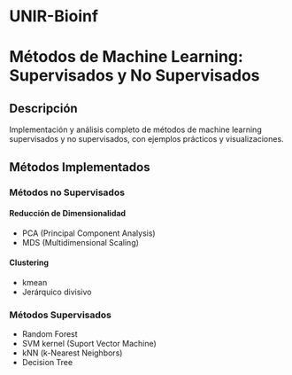 # UNIR-Bioinf
# Métodos de Machine Learning: Supervisados y No Supervisados

## Descripción
Implementación y análisis completo de métodos de machine learning supervisados y no supervisados, con ejemplos prácticos y visualizaciones.

## Métodos Implementados

### Métodos no Supervisados
#### Reducción de Dimensionalidad
- PCA (Principal Component Analysis)
- MDS (Multidimensional Scaling)
#### Clustering
- kmean
- Jerárquico divisivo

### Métodos Supervisados
- Random Forest
- SVM kernel (Suport Vector Machine)
- kNN (k-Nearest Neighbors)
- Decision Tree


